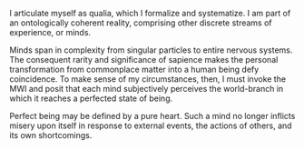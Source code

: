 I articulate myself as qualia, which I formalize and systematize. I am part of an ontologically coherent reality, comprising other discrete streams of experience, or minds.

Minds span in complexity from singular particles to entire nervous systems. The consequent rarity and significance of sapience makes the personal transformation from commonplace matter into a human being defy coincidence. To make sense of my circumstances, then, I must invoke the MWI and posit that each mind subjectively perceives the world-branch in which it reaches a perfected state of being.

Perfect being may be defined by a pure heart. Such a mind no longer inflicts misery upon itself in response to external events, the actions of others, and its own shortcomings.
